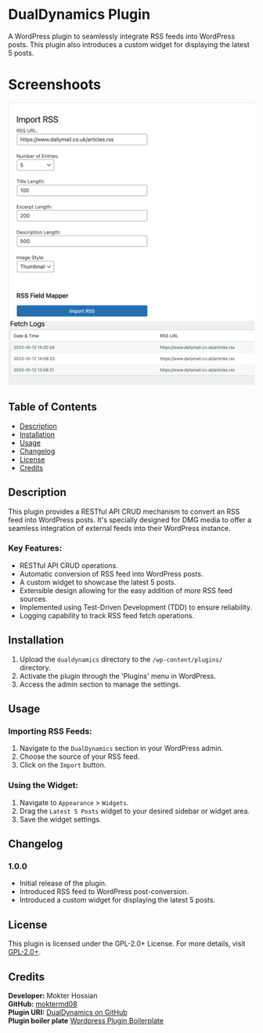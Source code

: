# DualDynamics Plugin

A  WordPress plugin to seamlessly integrate RSS feeds into WordPress posts. This plugin also introduces a custom widget for displaying the latest 5 posts.

# Screenshoots 
![Feed Importer](public/images/import.png)
![Import login ](public/images/logger.png)


## Table of Contents

- [Description](#description)
- [Installation](#installation)
- [Usage](#usage)
- [Changelog](#changelog)
- [License](#license)
- [Credits](#credits)

## Description

This plugin provides a RESTful API CRUD mechanism to convert an RSS feed into WordPress posts. It's specially designed for DMG media to offer a seamless integration of external feeds into their WordPress instance.

### Key Features:

- RESTful API CRUD operations.
- Automatic conversion of RSS feed into WordPress posts.
- A custom widget to showcase the latest 5 posts.
- Extensible design allowing for the easy addition of more RSS feed sources.
- Implemented using Test-Driven Development (TDD) to ensure reliability.
- Logging capability to track RSS feed fetch operations.

## Installation

1. Upload the `dualdynamics` directory to the `/wp-content/plugins/` directory.
2. Activate the plugin through the 'Plugins' menu in WordPress.
3. Access the admin section to manage the settings.

## Usage

### Importing RSS Feeds:

1. Navigate to the `DualDynamics` section in your WordPress admin.
2. Choose the source of your RSS feed.
3. Click on the `Import` button.

### Using the Widget:

1. Navigate to `Appearance` > `Widgets`.
2. Drag the `Latest 5 Posts` widget to your desired sidebar or widget area.
3. Save the widget settings.

## Changelog

### 1.0.0

- Initial release of the plugin.
- Introduced RSS feed to WordPress post-conversion.
- Introduced a custom widget for displaying the latest 5 posts.

## License

This plugin is licensed under the GPL-2.0+ License. For more details, visit [GPL-2.0+](http://www.gnu.org/licenses/gpl-2.0.txt).

## Credits

**Developer:** Mokter Hossian  
**GitHub:** [moktermd08](https://github.com/moktermd08)  
**Plugin URI:** [DualDynamics on GitHub](https://github.com/moktermd08/dualdynamics)  
**Plugin boiler plate** [Wordpress Plugin Boilerplate](https://github.com/DevinVinson/WordPress-Plugin-Boilerplate/tree/master)
